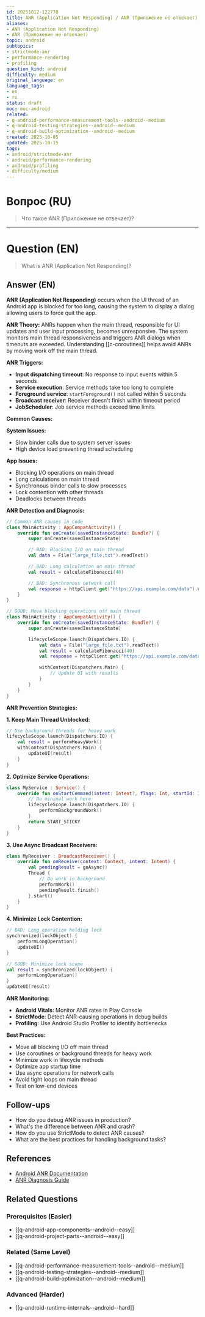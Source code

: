 ```yaml
---
id: 20251012-122778
title: ANR (Application Not Responding) / ANR (Приложение не отвечает)
aliases:
- ANR (Application Not Responding)
- ANR (Приложение не отвечает)
topic: android
subtopics:
- strictmode-anr
- performance-rendering
- profiling
question_kind: android
difficulty: medium
original_language: en
language_tags:
- en
- ru
status: draft
moc: moc-android
related:
- q-android-performance-measurement-tools--android--medium
- q-android-testing-strategies--android--medium
- q-android-build-optimization--android--medium
created: 2025-10-05
updated: 2025-10-15
tags:
- android/strictmode-anr
- android/performance-rendering
- android/profiling
- difficulty/medium
---
```


# Вопрос (RU)
> Что такое ANR (Приложение не отвечает)?

---

# Question (EN)
> What is ANR (Application Not Responding)?

## Answer (EN)
**ANR (Application Not Responding)** occurs when the UI thread of an Android app is blocked for too long, causing the system to display a dialog allowing users to force quit the app.

**ANR Theory:**
ANRs happen when the main thread, responsible for UI updates and user input processing, becomes unresponsive. The system monitors main thread responsiveness and triggers ANR dialogs when timeouts are exceeded. Understanding [[c-coroutines]] helps avoid ANRs by moving work off the main thread.

**ANR Triggers:**
- **Input dispatching timeout**: No response to input events within 5 seconds
- **Service execution**: Service methods take too long to complete
- **Foreground service**: `startForeground()` not called within 5 seconds
- **Broadcast receiver**: Receiver doesn't finish within timeout period
- **JobScheduler**: Job service methods exceed time limits

**Common Causes:**

**System Issues:**
- Slow binder calls due to system server issues
- High device load preventing thread scheduling

**App Issues:**
- Blocking I/O operations on main thread
- Long calculations on main thread
- Synchronous binder calls to slow processes
- Lock contention with other threads
- Deadlocks between threads

**ANR Detection and Diagnosis:**

```kotlin
// Common ANR causes in code
class MainActivity : AppCompatActivity() {
    override fun onCreate(savedInstanceState: Bundle?) {
        super.onCreate(savedInstanceState)

        // BAD: Blocking I/O on main thread
        val data = File("large_file.txt").readText()

        // BAD: Long calculation on main thread
        val result = calculateFibonacci(40)

        // BAD: Synchronous network call
        val response = httpClient.get("https://api.example.com/data").execute()
    }
}

// GOOD: Move blocking operations off main thread
class MainActivity : AppCompatActivity() {
    override fun onCreate(savedInstanceState: Bundle?) {
        super.onCreate(savedInstanceState)

        lifecycleScope.launch(Dispatchers.IO) {
            val data = File("large_file.txt").readText()
            val result = calculateFibonacci(40)
            val response = httpClient.get("https://api.example.com/data").execute()

            withContext(Dispatchers.Main) {
                // Update UI with results
            }
        }
    }
}
```

**ANR Prevention Strategies:**

**1. Keep Main Thread Unblocked:**
```kotlin
// Use background threads for heavy work
lifecycleScope.launch(Dispatchers.IO) {
    val result = performHeavyWork()
    withContext(Dispatchers.Main) {
        updateUI(result)
    }
}
```

**2. Optimize Service Operations:**
```kotlin
class MyService : Service() {
    override fun onStartCommand(intent: Intent?, flags: Int, startId: Int): Int {
        // Do minimal work here
        lifecycleScope.launch(Dispatchers.IO) {
            performBackgroundWork()
        }
        return START_STICKY
    }
}
```

**3. Use Async Broadcast Receivers:**
```kotlin
class MyReceiver : BroadcastReceiver() {
    override fun onReceive(context: Context, intent: Intent) {
        val pendingResult = goAsync()
        Thread {
            // Do work in background
            performWork()
            pendingResult.finish()
        }.start()
    }
}
```

**4. Minimize Lock Contention:**
```kotlin
// BAD: Long operation holding lock
synchronized(lockObject) {
    performLongOperation()
    updateUI()
}

// GOOD: Minimize lock scope
val result = synchronized(lockObject) {
    performLongOperation()
}
updateUI(result)
```

**ANR Monitoring:**
- **Android Vitals**: Monitor ANR rates in Play Console
- **StrictMode**: Detect ANR-causing operations in debug builds
- **Profiling**: Use Android Studio Profiler to identify bottlenecks

**Best Practices:**
- Move all blocking I/O off main thread
- Use coroutines or background threads for heavy work
- Minimize work in lifecycle methods
- Optimize app startup time
- Use async operations for network calls
- Avoid tight loops on main thread
- Test on low-end devices

## Follow-ups

- How do you debug ANR issues in production?
- What's the difference between ANR and crash?
- How do you use StrictMode to detect ANR causes?
- What are the best practices for handling background tasks?

## References

- [Android ANR Documentation](https://developer.android.com/topic/performance/vitals/anr)
- [ANR Diagnosis Guide](https://developer.android.com/topic/performance/anrs/diagnose-and-fix-anrs)

## Related Questions

### Prerequisites (Easier)
- [[q-android-app-components--android--easy]]
- [[q-android-project-parts--android--easy]]

### Related (Same Level)
- [[q-android-performance-measurement-tools--android--medium]]
- [[q-android-testing-strategies--android--medium]]
- [[q-android-build-optimization--android--medium]]

### Advanced (Harder)
- [[q-android-runtime-internals--android--hard]]